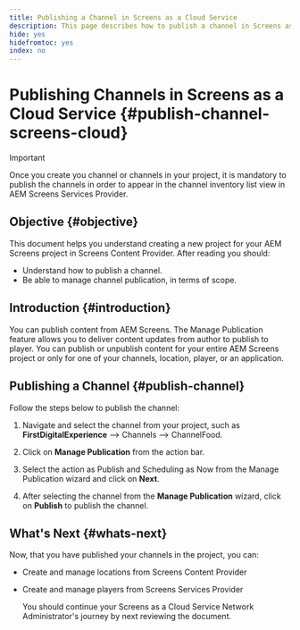 ```yaml
---
title: Publishing a Channel in Screens as a Cloud Service
description: This page describes how to publish a channel in Screens as a Cloud Service.
hide: yes
hidefromtoc: yes
index: no
---
```


# Publishing Channels in Screens as a Cloud Service {#publish-channel-screens-cloud}

>[!IMPORTANT]
>Once you create you channel or channels in your project, it is mandatory to publish the channels in order to appear in the channel inventory list view in AEM Screens Services Provider.

## Objective {#objective}

This document helps you understand creating a new project for your AEM Screens project in Screens Content Provider. After reading you should:

* Understand how to publish a channel.
* Be able to manage channel publication, in terms of scope.

## Introduction {#introduction}

You can publish content from AEM Screens. The Manage Publication feature allows you to deliver content updates from author to publish to player. You can publish or unpublish content for your entire AEM Screens project or only for one of your channels, location, player, or an application.

## Publishing a Channel {#publish-channel}

Follow the steps below to publish the channel:

1. Navigate and select the channel from your project, such as **FirstDigitalExperience** --> Channels --> ChannelFood.

1. Click on **Manage Publication** from the action bar.

1. Select the action as Publish and Scheduling as Now from the Manage Publication wizard and click on **Next**.

1. After selecting the channel from the **Manage Publication** wizard, click on **Publish** to publish the channel.


## What's Next {#whats-next}

Now, that you have published your channels in the project, you can:

* Create and manage locations from Screens Content Provider
* Create and manage players from Screens Services Provider

   You should continue your Screens as a Cloud Service Network Administrator's journey by next reviewing the document.